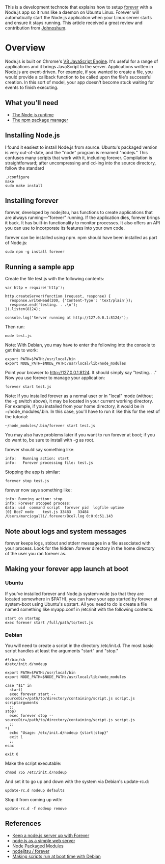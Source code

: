 This is a development technote that explains how to setup [forever](https://github.com/nodejitsu/forever) with a Node.js app so it runs like a daemon on Ubuntu Linux. Forever will automatically start the Node.js application when your Linux server starts and ensure it stays running. This article received a great review and contribution from [Johnoshum](https://github.com/johnoshum).

# Overview 

Node.js is built on Chrome's [V8 JavaScript Engine](http://code.google.com/p/V8).  It's useful for a range of applications and it brings JavaScript to the server.  Applications written in Node.js are event-driven.  For example, if you wanted to create a file, you would provide a callback function to be called upon the file's successful creation.  In this sort of model, your app doesn't become stuck waiting for events to finish executing.


## What you'll need

* [The Node.js runtime](http://nodejs.org)
* [The npm package manager](http://npmjs.org)


## Installing Node.js

I found it easiest to install Node.js from source.  Ubuntu's packaged version is very out-of-date, and the "node" program is renamed "nodejs."  This confuses many scripts that work with it, including forever.  Compilation is straightforward; after uncompressing and cd-ing into the source directory, follow the standard

    ./configure
    make
    sudo make install


## Installing forever 

forever, developed by nodejitsu, has functions to create applications that are always running&mdash;"forever" running.  If the application dies, forever brings it back.  It has built-in functionality to monitor processes.  It also offers an API you can use to incorporate its features into your own code. 

forever can be installed using npm.  npm should have been installed as part of Node.js: 

    sudo npm -g install forever


## Running a sample app 

Create the file test.js with the following contents:

    var http = require('http');

    http.createServer(function (request, response) {
      response.writeHead(200, {'Content-Type': 'text/plain'});
      response.end('testing. . .\n');
    }).listen(8124);

    console.log('Server running at http://127.0.0.1:8124/');

Then run:

    node test.js

Note: With Debian, you may have to enter the following into the console to get this to work:

    export PATH=$PATH:/usr/local/bin
    export NODE_PATH=$NODE_PATH:/usr/local/lib/node_modules

Point your browser to http://127.0.0.1:8124.  It should simply say "testing. . ."  Now you use forever to manage your application:

    forever start test.js

Note: If you installed forever as a normal user or in "local" mode (without the -g switch above), it may be located in your current working directory.  For example, if you installed from your home directory, it would be in ~/node_modules/.bin.  In this case, you'll have to run it like this for the rest of the tutorial:

    ~/node_modules/.bin/forever start test.js

You may also have problems later if you want to run forever at boot; if you do want to, be sure to install with -g as root.

forever should say something like:

    info:   Running action: start
    info:   Forever processing file: test.js

Stopping the app is similar:

    forever stop test.js

forever now says something like:

    info: Running action: stop
    info: Forever stopped process:
    data: uid  command script  forever pid  logfile uptime       
    [0] Bce7 node    test.js 33483   33484 /Users/marciogalli/.forever/Bce7.log 0:0:0:51.143 


## Note about logs and system messages

forever keeps logs, stdout and stderr messages in a file associated with your process.  Look for the hidden .forever directory in the home directory of the user you ran forever as. 


## Making your forever app launch at boot

### Ubuntu
If you've installed forever and Node.js system-wide (so that they are located somewhere in $PATH), you can have your app started by forever at system-boot using Ubuntu's upstart.  All you need to do is create a file named something like myapp.conf in /etc/init with the following contents:

    start on startup
    exec forever start /full/path/to/test.js

### Debian

You will need to create a script in the directory /etc/init.d.  The most basic script handles at least the arguments "start" and "stop."

    #!/bin/sh
    #/etc/init.d/nodeup
    
    export PATH=$PATH:/usr/local/bin
    export NODE_PATH=$NODE_PATH:/usr/local/lib/node_modules
    
    case "$1" in
      start)
      exec forever start --sourceDir=/path/to/directory/containing/script.js script.js scriptarguments
      ;;
    stop)
      exec forever stop --sourceDir=/path/to/directory/containing/script.js script.js
      ;;
    *)
      echo "Usage: /etc/init.d/nodeup {start|stop}"
      exit 1
      ;;
    esac
    
    exit 0

Make the script executable:

    chmod 755 /etc/init.d/nodeup

And set it to go up and down with the system via Debian's update-rc.d:

    update-rc.d nodeup defaults

Stop it from coming up with:
 
    update-rc.d -f nodeup remove


## References

* [Keep a node.js server up with Forever](http://blog.nodejitsu.com/keep-a-nodejs-server-up-with-forever)
* [node.js as a simple web server](http://stackoverflow.com/questions/6084360/node-js-as-a-simple-web-server)
* [Node Packaged Modules](http://npmjs.org/)
* [nodejitsu / forever](https://github.com/nodejitsu/forever)
* [Making scripts run at boot time with Debian](http://www.debian-administration.org/articles/28)

